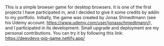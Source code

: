 This is a simple browser game for desktop browsers. It is one of the first projects I have participated in, and I decided to give it some credits by addin to my portfolio. Initially, the game was created by Jonas Shmedtmann (see his Udemy account: https://www.udemy.com/user/jonasschmedtmann/), and I participated in its development. Small upgrade and deployment are my personal contributions. You can try it by following this link: https://deevdevs-pig-game.netlify.app/
